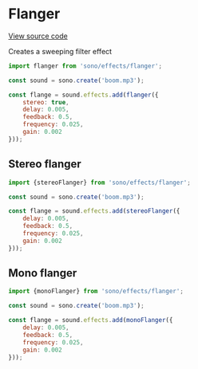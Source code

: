 # Flanger

[View source code](../effects/flanger.js)

Creates a sweeping filter effect

```javascript
import flanger from 'sono/effects/flanger';

const sound = sono.create('boom.mp3');

const flange = sound.effects.add(flanger({
	stereo: true,
	delay: 0.005,
	feedback: 0.5,
	frequency: 0.025,
	gain: 0.002
}));
```

## Stereo flanger

```javascript
import {stereoFlanger} from 'sono/effects/flanger';

const sound = sono.create('boom.mp3');

const flange = sound.effects.add(stereoFlanger({
	delay: 0.005,
	feedback: 0.5,
	frequency: 0.025,
	gain: 0.002
}));
```

## Mono flanger

```javascript
import {monoFlanger} from 'sono/effects/flanger';

const sound = sono.create('boom.mp3');

const flange = sound.effects.add(monoFlanger({
	delay: 0.005,
	feedback: 0.5,
	frequency: 0.025,
	gain: 0.002
}));
```
